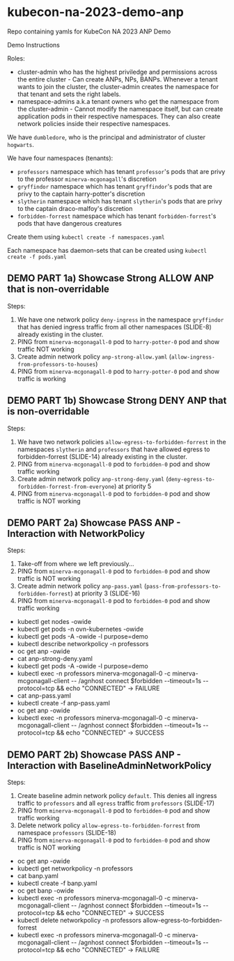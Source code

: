 # kubecon-na-2023-demo-anp
Repo containing yamls for KubeCon NA 2023 ANP Demo

Demo Instructions

Roles:

* cluster-admin who has the highest priviledge and permissions across the entire cluster - Can create ANPs, NPs, BANPs. Whenever a tenant wants to join the cluster, the cluster-admin creates the namespace for that tenant and sets the right labels.
* namespace-admins a.k.a tenant owners who get the namespace from the cluster-admin - Cannot modify the namespace itself, but can create application pods in their respective namespaces. They can also create network policies inside their respective namespaces.

We have `dumbledore`, who is the principal and administrator of cluster `hogwarts`.

We have four namespaces (tenants):

* `professors` namespace which has tenant `professor`'s pods that are privy to the professor `minerva-mcgonagall`'s discretion
* `gryffindor` namespace which has tenant `gryffindor`'s pods that are privy to the captain harry-potter's discretion
* `slytherin` namespace which has tenant `slytherin`'s pods that are privy to the captain draco-malfoy's discretion
* `forbidden-forrest` namespace which has tenant `forbidden-forrest`'s pods that have dangerous creatures

Create them using `kubectl create -f namespaces.yaml`

Each namespace has daemon-sets that can be created using `kubectl create -f pods.yaml`

## DEMO PART 1a) Showcase Strong ALLOW ANP that is non-overridable
Steps:
1) We have one network policy `deny-ingress` in the namespace `gryffindor` that has denied ingress traffic from all other namespaces (SLIDE-8) already existing in the cluster.
2) PING from `minerva-mcgonagall-0` pod to `harry-potter-0` pod and show traffic NOT working
3) Create admin network policy `anp-strong-allow.yaml` (`allow-ingress-from-professors-to-houses`)
4) PING from `minerva-mcgonagall-0` pod to `harry-potter-0` pod and show traffic is working

## DEMO PART 1b) Showcase Strong DENY ANP that is non-overridable
Steps:
1) We have two network policies `allow-egress-to-forbidden-forrest` in the namespaces `slytherin` and `professors` that have allowed egress to forbidden-forrest (SLIDE-14) already existing in the cluster.
2) PING from `minerva-mcgonagall-0` pod to `forbidden-0` pod and show traffic working
3) Create admin network policy `anp-strong-deny.yaml` (`deny-egress-to-forbidden-forrest-from-everyone`) at priority 5
4) PING from `minerva-mcgonagall-0` pod to `forbidden-0` pod and show traffic is NOT working

## DEMO PART 2a) Showcase PASS ANP - Interaction with NetworkPolicy
Steps:
1) Take-off from where we left previously...
2) PING from `minerva-mcgonagall-0` pod to `forbidden-0` pod and show traffic is NOT working
3) Create admin network policy `anp-pass.yaml` (`pass-from-professors-to-forbidden-forrest`) at priority 3 (SLIDE-16)
4) PING from `minerva-mcgonagall-0` pod to `forbidden-0` pod and show traffic working

* kubectl get nodes -owide
* kubectl get pods -n ovn-kubernetes -owide
* kubectl get pods -A -owide -l purpose=demo
* kubectl describe networkpolicy -n professors
* oc get anp -owide
* cat anp-strong-deny.yaml
* kubectl get pods -A -owide -l purpose=demo
* kubectl exec -n professors minerva-mcgonagall-0 -c minerva-mcgonagall-client -- /agnhost connect $forbidden --timeout=1s --protocol=tcp && echo "CONNECTED" -> FAILURE
* cat anp-pass.yaml
* kubectl create -f anp-pass.yaml
* oc get anp -owide
* kubectl exec -n professors minerva-mcgonagall-0 -c minerva-mcgonagall-client -- /agnhost connect $forbidden --timeout=1s --protocol=tcp && echo "CONNECTED" -> SUCCESS

## DEMO PART 2b) Showcase PASS ANP - Interaction with BaselineAdminNetworkPolicy
Steps:
1) Create baseline admin network policy `default`. This denies all ingress traffic to `professors` and all `egress` traffic from `professors` (SLIDE-17)
2) PING from `minerva-mcgonagall-0` pod to `forbidden-0` pod and show traffic working
3) Delete network policy `allow-egress-to-forbidden-forrest` from namespace `professors` (SLIDE-18)
4) PING from `minerva-mcgonagall-0` pod to `forbidden-0` pod and show traffic is NOT working

* oc get anp -owide
* kubectl get networkpolicy -n professors
* cat banp.yaml
* kubectl create -f banp.yaml
* oc get banp -owide
* kubectl exec -n professors minerva-mcgonagall-0 -c minerva-mcgonagall-client -- /agnhost connect $forbidden --timeout=1s --protocol=tcp && echo "CONNECTED" -> SUCCESS
* kubectl delete networkpolicy -n professors allow-egress-to-forbidden-forrest
* kubectl exec -n professors minerva-mcgonagall-0 -c minerva-mcgonagall-client -- /agnhost connect $forbidden --timeout=1s --protocol=tcp && echo "CONNECTED" -> FAILURE

